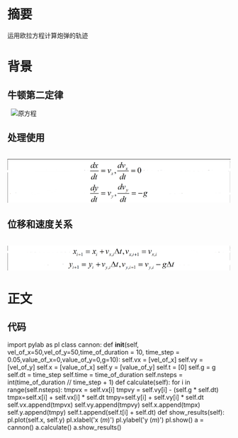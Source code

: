 
# 摘要
  运用欧拉方程计算炮弹的轨迹
# 背景
## 牛顿第二定律
   ![原方程](https://github.com/tmh726699/compuational_physics_2014301020051/blob/master/%E7%89%9B2.png)
##  处理使用
   ![变形为](https://github.com/tmh726699/compuational_physics_2014301020051/blob/master/%E5%A4%84%E7%90%86.png)
## 位移和速度关系
   ![关系式](https://github.com/tmh726699/compuational_physics_2014301020051/blob/master/%E4%BD%8D%E7%A7%BB%E5%92%8C%E9%80%9F%E5%BA%A6.png)
# 正文
## 代码
import pylab as pl
class cannon:
    def __init__(self, vel_of_x=50,vel_of_y=50,time_of_duration = 10, time_step = 0.05,value_of_x=0,value_of_y=0,g=10):
        self.vx = [vel_of_x]
        self.vy = [vel_of_y]
        self.x = [value_of_x]
        self.y = [value_of_y]
        self.t = [0]
        self.g = g
        self.dt = time_step
        self.time = time_of_duration
        self.nsteps = int(time_of_duration // time_step + 1)
    def calculate(self):
        for i in range(self.nsteps):
            tmpvx = self.vx[i]
            tmpvy = self.vy[i] - (self.g * self.dt)
            tmpx=self.x[i] + self.vx[i] * self.dt
            tmpy=self.y[i] + self.vy[i] * self.dt
            self.vx.append(tmpvx)
            self.vy.append(tmpvy)
            self.x.append(tmpx)
            self.y.append(tmpy)
            self.t.append(self.t[i] + self.dt)
    def show_results(self):
        pl.plot(self.x, self.y)
        pl.xlabel('x ($m$)')
        pl.ylabel('y ($m$)')
        pl.show()
a = cannon()
a.calculate()
a.show_results()

